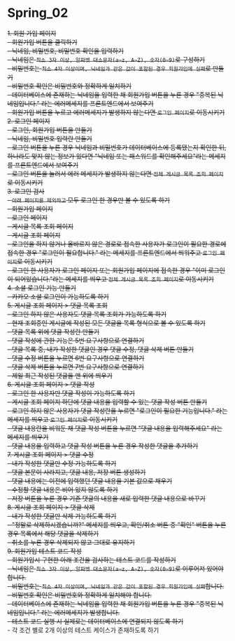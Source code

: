 # Spring_02


~~1. 회원 가입 페이지  
    - 회원가입 버튼을 클릭하기  
    - 닉네임, 비밀번호, 비밀번호 확인을 입력하기  
    - 닉네임은 `최소 3자 이상, 알파벳 대소문자(a~z, A~Z), 숫자(0~9)`로 구성하기  
    - 비밀번호는 `최소 4자 이상이며, 닉네임과 같은 값이 포함된 경우 회원가입에 실패`로 만들기  
    - 비밀번호 확인은 비밀번호와 정확하게 일치하기  
    - 데이터베이스에 존재하는 닉네임을 입력한 채 회원가입 버튼을 누른 경우 "중복된 닉네임입니다." 라는 에러메세지를 프론트엔드에서 보여주기  
    - 회원가입 버튼을 누르고 에러메세지가 발생하지 않는다면 `로그인 페이지`로 이동시키기  
2. 로그인 페이지  
    - 로그인, 회원가입 버튼을 만들기  
    - 닉네임, 비밀번호 입력란 만들기  
    - 로그인 버튼을 누른 경우 닉네임과 비밀번호가 데이터베이스에 등록됐는지 확인한 뒤, 하나라도 맞지 않는 정보가 있다면 "닉네임 또는 패스워드를 확인해주세요"라는 메세지를 프론트엔드에서 보여주기  
    - 로그인 버튼을 눌러서 에러 메세지가 발생하지 않는다면 `전체 게시글 목록 조회 페이지`로 이동시키기  
3. 로그인 검사  
    - `아래 페이지를 제외하고` 모두 로그인 한 경우만 볼 수 있도록 하기  
        - 회원가입 페이지  
        - 로그인 페이지  
        - 게시글 목록 조회 페이지  
        - 게시글 조회 페이지  
    - 로그인을 하지 않거나 올바르지 않은 경로로 접속한 사용자가 로그인이 필요한 경로에 접속한 경우 "로그인이 필요합니다." 라는 메세지를 프론트엔드에서 띄워주고 `로그인 페이지`로 이동시키기  
    - 로그인 한 사용자가 로그인 페이지 또는 회원가입 페이지에 접속한 경우 "이미 로그인이 되어있습니다."라는 메세지를 띄우고 `전체 게시글 목록 조회 페이지`로 이동시키기  
4. 소셜 로그인 기능 만들기  
    - 카카오 소셜 로그인이 가능하도록 하기  
5. 게시글 조회 페이지 > 댓글 목록 조회  
    - 로그인 하지 않은 사용자도 댓글 목록 조회가 가능하도록 하기  
    - 현재 조회중인 게시글에 작성된 모든 댓글을 목록 형식으로 볼 수 있도록 하기  
    - 댓글 목록 위에 댓글 작성란 만들기  
        - 댓글 작성에 관한 기능은 5번 요구사항으로 연결하기  
    - 댓글 목록 중, 내가 작성한 댓글인 경우 댓글 수정, 댓글 삭제 버튼 만들기  
        - 댓글 수정 버튼을 누르면 6번 요구사항으로 연결하기  
        - 댓글 삭제 버튼을 누르면 7번 요구사항으로 연결하기  
    - 제일 최근 작성된 댓글을 맨 위에 띄우기  
6. 게시글 조회 페이지 > 댓글 작성  
    - 로그인 한 사용자만 댓글 작성이 가능하도록 하기  
    - 게시글 조회 페이지 하단에 댓글 내용을 입력할 수 있는 댓글 작성 버튼 만들기  
    - 로그인 하지 않은 사용자가 댓글 작성란을 누르면 "로그인이 필요한 기능입니다." 라는 메세지를 띄우고 `로그인 페이지`로 이동시키기  
    - 댓글 내용란을 비워둔 채 댓글 작성 버튼을 누르면 "댓글 내용을 입력해주세요" 라는 메세지를 띄우기  
    - 댓글 내용을 입력하고 댓글 작성 버튼을 누른 경우 작성한 댓글을 추가하기  
7. 게시글 조회 페이지 > 댓글 수정  
    - 내가 작성한 댓글만 수정 가능하도록 하기  
    - 댓글 본문이 사라지고, 댓글 내용, 저장 버튼 생성하기  
    - 댓글 내용에는 이전에 입력했던 댓글 내용을 기본 값으로 채우기  
    - 수정할 댓글 내용은 비어 있지 않도록 하기  
    - 저장 버튼을 누른 경우 기존 댓글의 내용을 새로 입력한 댓글 내용으로 바꾸기  
8. 게시글 조회 페이지 > 댓글 삭제  
    - 내가 작성한 댓글만 삭제 가능하도록 하기  
    - "정말로 삭제하시겠습니까?" 메세지를 띄우고, 확인/취소 버튼 중 "확인" 버튼을 누른 경우 목록에서 해당 댓글을 삭제하기  
    - 취소를 누른 경우 삭제되지 않고 그대로 유지하기  
9. 회원가입 테스트 코드 작성  
    - 회원가입시 구현한 아래 조건을 검사하는 테스트 코드를 작성하기  
        - 닉네임은 `최소 3자 이상, 알파벳 대소문자(a~z, A~Z), 숫자(0~9)`로 이루어져 있어야 합니다.  
        - 비밀번호는 `최소 4자 이상이며, 닉네임과 같은 값이 포함된 경우 회원가입에 실패`합니다.  
        - 비밀번호 확인은 비밀번호와 정확하게 일치해야 합니다.  
        - 데이터베이스에 존재하는 닉네임을 입력한 채 회원가입 버튼을 누른 경우 "중복된 닉네임입니다." 라는 에러메세지가 발생합니다.  
    - 테스트 코드 실행 시 실제로는 데이터베이스에 연결되지 않도록 하기~~  
    - 각 조건 별로 2개 이상의 테스트 케이스가 존재하도록 하기


